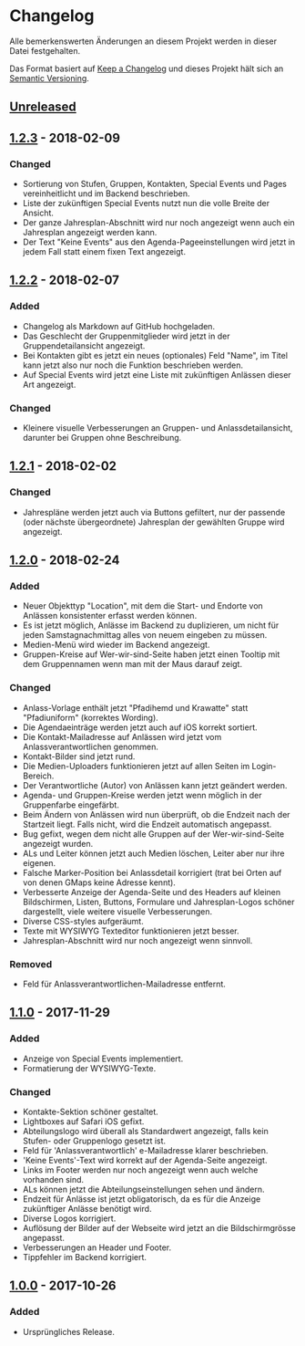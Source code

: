 # Changelog
Alle bemerkenswerten Änderungen an diesem Projekt werden in dieser Datei festgehalten.

Das Format basiert auf [Keep a Changelog](http://keepachangelog.com/en/1.0.0/) und dieses Projekt hält sich an [Semantic Versioning](http://semver.org/spec/v2.0.0.html).

## [Unreleased]


## [1.2.3] - 2018-02-09
### Changed
- Sortierung von Stufen, Gruppen, Kontakten, Special Events und Pages vereinheitlicht und im Backend beschrieben.
- Liste der zukünftigen Special Events nutzt nun die volle Breite der Ansicht.
- Der ganze Jahresplan-Abschnitt wird nur noch angezeigt wenn auch ein Jahresplan angezeigt werden kann.
- Der Text "Keine Events" aus den Agenda-Pageeinstellungen wird jetzt in jedem Fall statt einem fixen Text angezeigt.


## [1.2.2] - 2018-02-07
### Added
- Changelog als Markdown auf GitHub hochgeladen.
- Das Geschlecht der Gruppenmitglieder wird jetzt in der Gruppendetailansicht angezeigt.
- Bei Kontakten gibt es jetzt ein neues (optionales) Feld "Name", im Titel kann jetzt also nur noch die Funktion beschrieben werden.
- Auf Special Events wird jetzt eine Liste mit zukünftigen Anlässen dieser Art angezeigt.

### Changed
- Kleinere visuelle Verbesserungen an Gruppen- und Anlassdetailansicht, darunter bei Gruppen ohne Beschreibung.


## [1.2.1] - 2018-02-02
### Changed
- Jahrespläne werden jetzt auch via Buttons gefiltert, nur der passende (oder nächste übergeordnete) Jahresplan der gewählten Gruppe wird angezeigt.


## [1.2.0] - 2018-02-24
### Added
- Neuer Objekttyp "Location", mit dem die Start- und Endorte von Anlässen konsistenter erfasst werden können.
- Es ist jetzt möglich, Anlässe im Backend zu duplizieren, um nicht für jeden Samstagnachmittag alles von neuem eingeben zu müssen.
- Medien-Menü wird wieder im Backend angezeigt.
- Gruppen-Kreise auf Wer-wir-sind-Seite haben jetzt einen Tooltip mit dem Gruppennamen wenn man mit der Maus darauf zeigt.

### Changed
- Anlass-Vorlage enthält jetzt "Pfadihemd und Krawatte" statt "Pfadiuniform" (korrektes Wording).
- Die Agendaeinträge werden jetzt auch auf iOS korrekt sortiert.
- Die Kontakt-Mailadresse auf Anlässen wird jetzt vom Anlassverantwortlichen genommen.
- Kontakt-Bilder sind jetzt rund.
- Die Medien-Uploaders funktionieren jetzt auf allen Seiten im Login-Bereich.
- Der Verantwortliche (Autor) von Anlässen kann jetzt geändert werden.
- Agenda- und Gruppen-Kreise werden jetzt wenn möglich in der Gruppenfarbe eingefärbt.
- Beim Ändern von Anlässen wird nun überprüft, ob die Endzeit nach der Startzeit liegt. Falls nicht, wird die Endzeit automatisch angepasst.
- Bug gefixt, wegen dem nicht alle Gruppen auf der Wer-wir-sind-Seite angezeigt wurden.
- ALs und Leiter können jetzt auch Medien löschen, Leiter aber nur ihre eigenen.
- Falsche Marker-Position bei Anlassdetail korrigiert (trat bei Orten auf von denen GMaps keine Adresse kennt).
- Verbesserte Anzeige der Agenda-Seite und des Headers auf kleinen Bildschirmen, Listen, Buttons, Formulare und Jahresplan-Logos schöner dargestellt, viele weitere visuelle Verbesserungen.
- Diverse CSS-styles aufgeräumt.
- Texte mit WYSIWYG Texteditor funktionieren jetzt besser.
- Jahresplan-Abschnitt wird nur noch angezeigt wenn sinnvoll.

### Removed
- Feld für Anlassverantwortlichen-Mailadresse entfernt.

## [1.1.0] - 2017-11-29
### Added
- Anzeige von Special Events implementiert.
- Formatierung der WYSIWYG-Texte.

### Changed
- Kontakte-Sektion schöner gestaltet.
- Lightboxes auf Safari iOS gefixt.
- Abteilungslogo wird überall als Standardwert angezeigt, falls kein Stufen- oder Gruppenlogo gesetzt ist.
- Feld für 'Anlassverantwortlich' e-Mailadresse klarer beschrieben.
- 'Keine Events'-Text wird korrekt auf der Agenda-Seite angezeigt.
- Links im Footer werden nur noch angezeigt wenn auch welche vorhanden sind.
- ALs können jetzt die Abteilungseinstellungen sehen und ändern.
- Endzeit für Anlässe ist jetzt obligatorisch, da es für die Anzeige zukünftiger Anlässe benötigt wird.
- Diverse Logos korrigiert.
- Auflösung der Bilder auf der Webseite wird jetzt an die Bildschirmgrösse angepasst.
- Verbesserungen an Header und Footer.
- Tippfehler im Backend korrigiert.

## [1.0.0] - 2017-10-26
### Added
- Ursprüngliches Release.

[Unreleased]: https://github.com/gloggi/abteilungs-homepages/compare/v1.2.3...HEAD
[1.2.3]: https://github.com/gloggi/abteilungs-homepages/compare/v1.2.2...v1.2.3
[1.2.2]: https://github.com/gloggi/abteilungs-homepages/compare/v1.2.1...v1.2.2
[1.2.1]: https://github.com/gloggi/abteilungs-homepages/compare/v1.2.0...v1.2.1
[1.2.0]: https://github.com/gloggi/abteilungs-homepages/compare/v1.1.0...v1.2.0
[1.1.1]: https://github.com/gloggi/abteilungs-homepages/compare/v1.1.0...v1.1.1
[1.1.0]: https://github.com/gloggi/abteilungs-homepages/compare/v1.0.0...v1.1.0
[1.0.0]: https://github.com/gloggi/abteilungs-homepages/tree/v1.0.0
